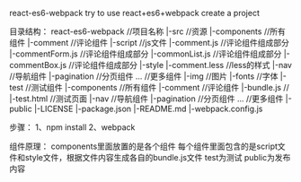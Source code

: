 react-es6-webpack
try to use react+es6+webpack create a project


目录结构：
react-es6-webpack  //项目名称
  |-src  //资源
      |-components  //所有组件
          |-comment  //评论组件
              |-script  //js文件
                  |-comment.js  //评论组件组成部分
                  |-commentForm.js  //评论组件组成部分
                  |-commonList.js  //评论组件组成部分
                  |-commentBox.js  //评论组件组成部分
              |-style
                  |-comment.less  //less的样式
          |-nav  //导航组件
          |-pagination  //分页组件
          ...  //更多组件
      |-img  //图片
      |-fonts  //字体
  |-test  //测试组件
      |-components  //所有组件
          |-comment  //评论组件
              |-bundle.js  //
              |-test.html  //测试页面
          |-nav  //导航组件
          |-pagination  //分页组件
          ...  //更多组件
  |-public
  |-LICENSE
  |-package.json
  |-README.md
  |-webpack.config.js


步骤：
  1、npm install
  2、webpack


组件原理：
  components里面放置的是各个组件
  每个组件里面包含的是script文件和style文件，根据文件内容生成各自的bundle.js文件
  test为测试
  public为发布内容





